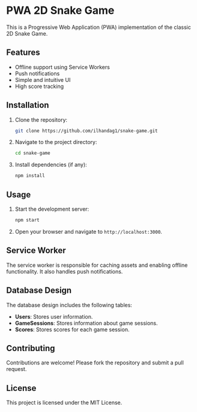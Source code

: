 # PWA 2D Snake Game

This is a Progressive Web Application (PWA) implementation of the classic 2D Snake Game.

## Features

- Offline support using Service Workers
- Push notifications
- Simple and intuitive UI
- High score tracking

## Installation

1. Clone the repository:
    ```sh
    git clone https://github.com/ilhandag1/snake-game.git
    ```
2. Navigate to the project directory:
    ```sh
    cd snake-game
    ```
3. Install dependencies (if any):
    ```sh
    npm install
    ```

## Usage

1. Start the development server:
    ```sh
    npm start
    ```
2. Open your browser and navigate to `http://localhost:3000`.

## Service Worker

The service worker is responsible for caching assets and enabling offline functionality. It also handles push notifications.

## Database Design

The database design includes the following tables:
- **Users**: Stores user information.
- **GameSessions**: Stores information about game sessions.
- **Scores**: Stores scores for each game session.

## Contributing

Contributions are welcome! Please fork the repository and submit a pull request.

## License

This project is licensed under the MIT License.